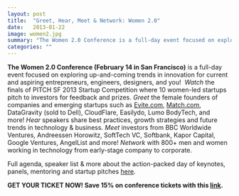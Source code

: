 ```yaml
---
layout: post
title:  "Greet, Hear, Meet & Network: Women 2.0"
date:   2013-01-22
image: women2.jpg
summary: "The Women 2.0 Conference is a full-day event focused on exploring up-and-coming trends in innovation for current and aspiring entrepreneurs, engineers, designers, and you!"
categories: ""
---
```


**The Women 2.0 Conference (February 14 in San Francisco)** is a full-day event focused on exploring up-and-coming trends in innovation for current and aspiring entrepreneurs, engineers, designers, and you!  *Watch* the finals of PITCH SF 2013 Startup Competition where 10 women-led startups pitch to investors for feedback and prizes. *Greet* the female founders of companies and emerging startups such as [Evite.com](http://evite.com/), [Match.com](http://match.com/), DataGravity (sold to Dell), CloudFlare, Easilydo, Lumo BodyTech, and more! *Hear* speakers share best practices, growth strategies and future trends in technology &amp; business. *Meet* investors from BBC Worldwide Ventures, Andreessen Horowitz, SoftTech VC, Softbank, Kapor Capital, Google Ventures, AngelList and more! *Network* with 800+ men and women working in technology from early-stage company to corporate.


Full agenda, speaker list &amp; more about the action-packed day of keynotes, panels, mentoring and startup pitches <a href="http://www.women2.com/pitch-sf-conference-2013/">here</a>.


**GET YOUR TICKET NOW! Save 15% on conference tickets with this <a href="http://pitchsf2013.eventbrite.com/?discount=Community_15">link</a>.**